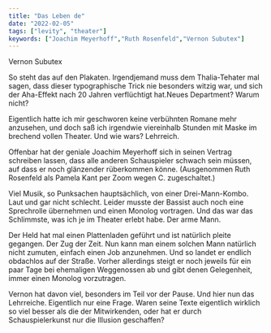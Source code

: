 ```yaml
---
title: "Das Leben de"
date: "2022-02-05"
tags: ["levity", "theater"]
keywords: ["Joachim Meyerhoff","Ruth Rosenfeld","Vernon Subutex"]
---
```


<!-- Excerpt Start -->
Vernon Subutex

So steht das auf den Plakaten. Irgendjemand muss dem Thalia-Tehater mal sagen, dass dieser typographische Trick nie besonders witzig war, und sich der Aha-Effekt nach 20 Jahren verflüchtigt hat.<!-- Excerpt End -->Neues Department? Warum nicht?

Eigentlich hatte ich mir geschworen keine verbühnten Romane mehr anzusehen, und doch saß ich irgendwie viereinhalb Stunden mit Maske im brechend vollen Theater. Und wie wars? Lehrreich.

Offenbar hat der geniale Joachim Meyerhoff sich in seinen Vertrag schreiben lassen, dass alle anderen Schauspieler schwach sein müssen, auf dass er noch glänzender rüberkommen könne. (Ausgenommen Ruth Rosenfeld als Pamela Kant per Zoom wegen C. zugeschaltet.)

Viel Musik, so Punksachen hauptsächlich, von einer Drei-Mann-Kombo. Laut und gar nicht schlecht. Leider musste der Bassist auch noch eine Sprechrolle übernehmen und einen Monolog vortragen. Und das war das Schlimmste, was ich je im Theater erlebt habe. Der arme Mann.

Der Held hat mal einen Plattenladen geführt und ist natürlich pleite gegangen. Der Zug der Zeit. Nun kann man einem solchen Mann natürlich nicht zumuten, einfach einen Job anzunehmen. Und so landet er endlich obdachlos auf der Straße. Vorher allerdings steigt er noch jeweils für ein paar Tage bei ehemaligen Weggenossen ab und gibt denen Gelegenheit, immer einen Monolog vorzutragen.

Vernon hat davon viel, besonders im Teil vor der Pause. Und hier nun das Lehrreiche. Eigentlich nur eine Frage. Waren seine Texte eigentlich wirklich so viel besser als die der Mitwirkenden, oder hat er durch Schauspielerkunst nur die Illusion geschaffen?